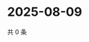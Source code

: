# 2025-08-09

共 0 条

<!-- BEGIN ZHIHUVIDEO -->
<!-- 最后更新时间 Sat Aug 09 2025 03:10:08 GMT+0800 (China Standard Time) -->

<!-- END ZHIHUVIDEO -->
